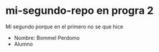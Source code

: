 # mi-segundo-repo en progra 2
Mi segundo porque en el primero no se que hice 

- Nombre: Bommel Perdomo
- Alumno
  
